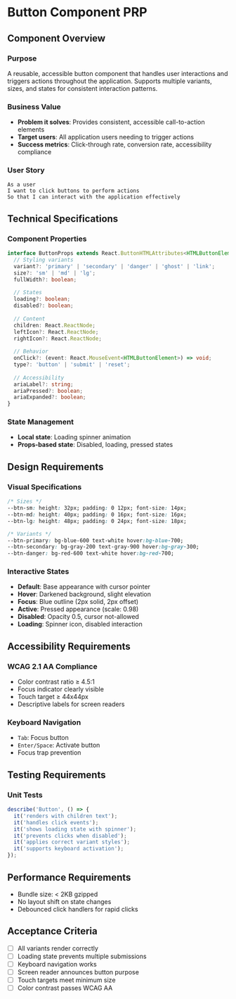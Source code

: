 # Button Component PRP

## Component Overview

### Purpose
A reusable, accessible button component that handles user interactions and triggers actions throughout the application. Supports multiple variants, sizes, and states for consistent interaction patterns.

### Business Value
- **Problem it solves**: Provides consistent, accessible call-to-action elements
- **Target users**: All application users needing to trigger actions
- **Success metrics**: Click-through rate, conversion rate, accessibility compliance

### User Story
```
As a user
I want to click buttons to perform actions
So that I can interact with the application effectively
```

## Technical Specifications

### Component Properties
```typescript
interface ButtonProps extends React.ButtonHTMLAttributes<HTMLButtonElement> {
  // Styling variants
  variant?: 'primary' | 'secondary' | 'danger' | 'ghost' | 'link';
  size?: 'sm' | 'md' | 'lg';
  fullWidth?: boolean;
  
  // States
  loading?: boolean;
  disabled?: boolean;
  
  // Content
  children: React.ReactNode;
  leftIcon?: React.ReactNode;
  rightIcon?: React.ReactNode;
  
  // Behavior
  onClick?: (event: React.MouseEvent<HTMLButtonElement>) => void;
  type?: 'button' | 'submit' | 'reset';
  
  // Accessibility
  ariaLabel?: string;
  ariaPressed?: boolean;
  ariaExpanded?: boolean;
}
```

### State Management
- **Local state**: Loading spinner animation
- **Props-based state**: Disabled, loading, pressed states

## Design Requirements

### Visual Specifications
```css
/* Sizes */
--btn-sm: height: 32px; padding: 0 12px; font-size: 14px;
--btn-md: height: 40px; padding: 0 16px; font-size: 16px;
--btn-lg: height: 48px; padding: 0 24px; font-size: 18px;

/* Variants */
--btn-primary: bg-blue-600 text-white hover:bg-blue-700;
--btn-secondary: bg-gray-200 text-gray-900 hover:bg-gray-300;
--btn-danger: bg-red-600 text-white hover:bg-red-700;
```

### Interactive States
- **Default**: Base appearance with cursor pointer
- **Hover**: Darkened background, slight elevation
- **Focus**: Blue outline (2px solid, 2px offset)
- **Active**: Pressed appearance (scale: 0.98)
- **Disabled**: Opacity 0.5, cursor not-allowed
- **Loading**: Spinner icon, disabled interaction

## Accessibility Requirements

### WCAG 2.1 AA Compliance
- Color contrast ratio ≥ 4.5:1
- Focus indicator clearly visible
- Touch target ≥ 44x44px
- Descriptive labels for screen readers

### Keyboard Navigation
- `Tab`: Focus button
- `Enter/Space`: Activate button
- Focus trap prevention

## Testing Requirements

### Unit Tests
```typescript
describe('Button', () => {
  it('renders with children text');
  it('handles click events');
  it('shows loading state with spinner');
  it('prevents clicks when disabled');
  it('applies correct variant styles');
  it('supports keyboard activation');
});
```

## Performance Requirements
- Bundle size: < 2KB gzipped
- No layout shift on state changes
- Debounced click handlers for rapid clicks

## Acceptance Criteria
- [ ] All variants render correctly
- [ ] Loading state prevents multiple submissions
- [ ] Keyboard navigation works
- [ ] Screen reader announces button purpose
- [ ] Touch targets meet minimum size
- [ ] Color contrast passes WCAG AA